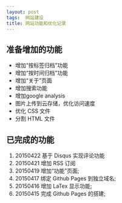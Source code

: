 ```yaml
---
layout: post
tags:  网站建设
title: 网站功能和优化记录
---
```


## 准备增加的功能
+ 增加“按标签归档”功能
+ 增加“按时间归档”功能
+ 增加“关于”页面
+ 增加搜索功能
+ 增加google analysis
+ 图片上传到云存储，优化访问速度
+ 优化 CSS 文件
+ 分割 HTML 文件

## 已完成的功能

1. 20150422 基于 Disqus 实现评论功能
1. 20150421 增加 RSS 订阅
1. 20150419 增加“功能”页面;
1. 20150417 绑定 Github Pages 到独立域名;
1. 20150416 增加 LaTex 显示功能;
1. 20150415 完成 Github Pages 的搭建;
